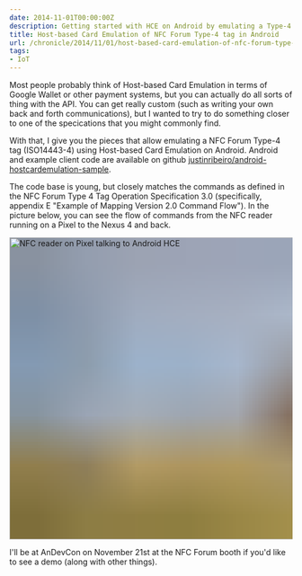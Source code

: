 ```yaml
---
date: 2014-11-01T00:00:00Z
description: Getting started with HCE on Android by emulating a Type-4 tag. Sample code included.
title: Host-based Card Emulation of NFC Forum Type-4 tag in Android
url: /chronicle/2014/11/01/host-based-card-emulation-of-nfc-forum-type-4-tag-in-android/
tags:
- IoT
---
```


Most people probably think of Host-based Card Emulation in terms of Google Wallet or other payment systems, but you can actually do all sorts of thing with the API. You can get really custom (such as writing your own back and forth communications), but I wanted to try to do something closer to one of the specications that you might commonly find.

With that, I give you the pieces that allow emulating a NFC Forum Type-4 tag (ISO14443-4) using Host-based Card Emulation on Android. Android and example client code are available on github [justinribeiro/android-hostcardemulation-sample](https://github.com/justinribeiro/android-hostcardemulation-sample).

The code base is young, but closely matches the commands as defined in the NFC Forum Type 4 Tag Operation Specification 3.0 (specifically, appendix E "Example of Mapping Version 2.0 Command Flow"). In the picture below, you can see the flow of commands from the NFC reader running on a Pixel to the Nexus 4 and back.

<img decoding="async" loading="lazy" width="800" height="538" style="background-size: cover;
          background-image: url('data:image/svg+xml;charset=utf-8,%3Csvg xmlns=\'http%3A//www.w3.org/2000/svg\' xmlns%3Axlink=\'http%3A//www.w3.org/1999/xlink\' viewBox=\'0 0 1280 853\'%3E%3Cfilter id=\'b\' color-interpolation-filters=\'sRGB\'%3E%3CfeGaussianBlur stdDeviation=\'.5\'%3E%3C/feGaussianBlur%3E%3CfeComponentTransfer%3E%3CfeFuncA type=\'discrete\' tableValues=\'1 1\'%3E%3C/feFuncA%3E%3C/feComponentTransfer%3E%3C/filter%3E%3Cimage filter=\'url(%23b)\' x=\'0\' y=\'0\' height=\'100%25\' width=\'100%25\' xlink%3Ahref=\'data%3Aimage/png;base64,iVBORw0KGgoAAAANSUhEUgAAAAkAAAAGCAIAAACepSOSAAAACXBIWXMAAC4jAAAuIwF4pT92AAAAs0lEQVQI1wGoAFf/AImSoJSer5yjs52ktp2luJuluKOpuJefsoCNowB+kKaOm66grL+krsCnsMGrt8m1u8mzt8OVoLIAhJqzjZ2tnLLLnLHJp7fNmpyjqbPCqLrRjqO7AIeUn5ultaWtt56msaSnroZyY4mBgLq7wY6TmwCRfk2Pf1uzm2WulV+xmV6rmGyQfFm3nWSBcEIAfm46jX1FkH5Djn5AmodGo49MopBLlIRBfG8yj/dfjF5frTUAAAAASUVORK5CYII=\'%3E%3C/image%3E%3C/svg%3E');" src="https://storage.googleapis.com/jdr-public-imgs/blog-archive/2014/11/nfc-testing-hce-pixel-android.jpg" alt="NFC reader on Pixel talking to Android HCE">

I'll be at AnDevCon on November 21st at the NFC Forum booth if you'd like to see a demo (along with other things).